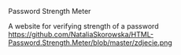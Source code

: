 Password Strength Meter

A website for verifying strength of a password
https://github.com/NataliaSkorowska/HTML-Password.Strength.Meter/blob/master/zdjecie.png

